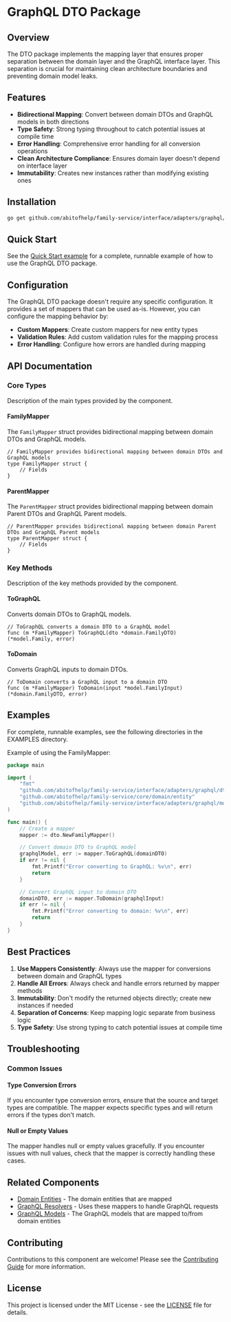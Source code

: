 # GraphQL DTO Package

## Overview

The DTO package implements the mapping layer that ensures proper separation between the domain layer and the GraphQL interface layer. This separation is crucial for maintaining clean architecture boundaries and preventing domain model leaks.

## Features

- **Bidirectional Mapping**: Convert between domain DTOs and GraphQL models in both directions
- **Type Safety**: Strong typing throughout to catch potential issues at compile time
- **Error Handling**: Comprehensive error handling for all conversion operations
- **Clean Architecture Compliance**: Ensures domain layer doesn't depend on interface layer
- **Immutability**: Creates new instances rather than modifying existing ones

## Installation

```bash
go get github.com/abitofhelp/family-service/interface/adapters/graphql/dto
```

## Quick Start

See the [Quick Start example](../../../../EXAMPLES/graphql/basic_usage/README.md) for a complete, runnable example of how to use the GraphQL DTO package.

## Configuration

The GraphQL DTO package doesn't require any specific configuration. It provides a set of mappers that can be used as-is. However, you can configure the mapping behavior by:

- **Custom Mappers**: Create custom mappers for new entity types
- **Validation Rules**: Add custom validation rules for the mapping process
- **Error Handling**: Configure how errors are handled during mapping

## API Documentation

### Core Types

Description of the main types provided by the component.

#### FamilyMapper

The `FamilyMapper` struct provides bidirectional mapping between domain DTOs and GraphQL models.

```
// FamilyMapper provides bidirectional mapping between domain DTOs and GraphQL models
type FamilyMapper struct {
    // Fields
}
```

#### ParentMapper

The `ParentMapper` struct provides bidirectional mapping between domain Parent DTOs and GraphQL Parent models.

```
// ParentMapper provides bidirectional mapping between domain Parent DTOs and GraphQL Parent models
type ParentMapper struct {
    // Fields
}
```

### Key Methods

Description of the key methods provided by the component.

#### ToGraphQL

Converts domain DTOs to GraphQL models.

```
// ToGraphQL converts a domain DTO to a GraphQL model
func (m *FamilyMapper) ToGraphQL(dto *domain.FamilyDTO) (*model.Family, error)
```

#### ToDomain

Converts GraphQL inputs to domain DTOs.

```
// ToDomain converts a GraphQL input to a domain DTO
func (m *FamilyMapper) ToDomain(input *model.FamilyInput) (*domain.FamilyDTO, error)
```

## Examples

For complete, runnable examples, see the following directories in the EXAMPLES directory.

Example of using the FamilyMapper:

```go
package main

import (
    "fmt"
    "github.com/abitofhelp/family-service/interface/adapters/graphql/dto"
    "github.com/abitofhelp/family-service/core/domain/entity"
    "github.com/abitofhelp/family-service/interface/adapters/graphql/model"
)

func main() {
    // Create a mapper
    mapper := dto.NewFamilyMapper()

    // Convert domain DTO to GraphQL model
    graphqlModel, err := mapper.ToGraphQL(domainDTO)
    if err != nil {
        fmt.Printf("Error converting to GraphQL: %v\n", err)
        return
    }

    // Convert GraphQL input to domain DTO
    domainDTO, err := mapper.ToDomain(graphqlInput)
    if err != nil {
        fmt.Printf("Error converting to domain: %v\n", err)
        return
    }
}
```

## Best Practices

1. **Use Mappers Consistently**: Always use the mapper for conversions between domain and GraphQL types
2. **Handle All Errors**: Always check and handle errors returned by mapper methods
3. **Immutability**: Don't modify the returned objects directly; create new instances if needed
4. **Separation of Concerns**: Keep mapping logic separate from business logic
5. **Type Safety**: Use strong typing to catch potential issues at compile time

## Troubleshooting

### Common Issues

#### Type Conversion Errors

If you encounter type conversion errors, ensure that the source and target types are compatible. The mapper expects specific types and will return errors if the types don't match.

#### Null or Empty Values

The mapper handles null or empty values gracefully. If you encounter issues with null values, check that the mapper is correctly handling these cases.

## Related Components

- [Domain Entities](../../../../core/domain/entity/README.md) - The domain entities that are mapped
- [GraphQL Resolvers](../resolver/README.md) - Uses these mappers to handle GraphQL requests
- [GraphQL Models](../model/README.md) - The GraphQL models that are mapped to/from domain entities

## Contributing

Contributions to this component are welcome! Please see the [Contributing Guide](../../../../CONTRIBUTING.md) for more information.

## License

This project is licensed under the MIT License - see the [LICENSE](../../../../LICENSE) file for details.
